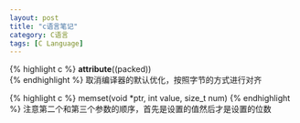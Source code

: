 ```yaml
---
layout: post
title: "c语言笔记"
category: C语言
tags: [C Language]
---
```


{% highlight c %}
__attribute__((packed))  
{% endhighlight %}
取消编译器的默认优化，按照字节的方式进行对齐

{% highlight c %}
memset(void *ptr, int value, size_t num)
{% endhighlight %}
注意第二个和第三个参数的顺序，首先是设置的值然后才是设置的位数
